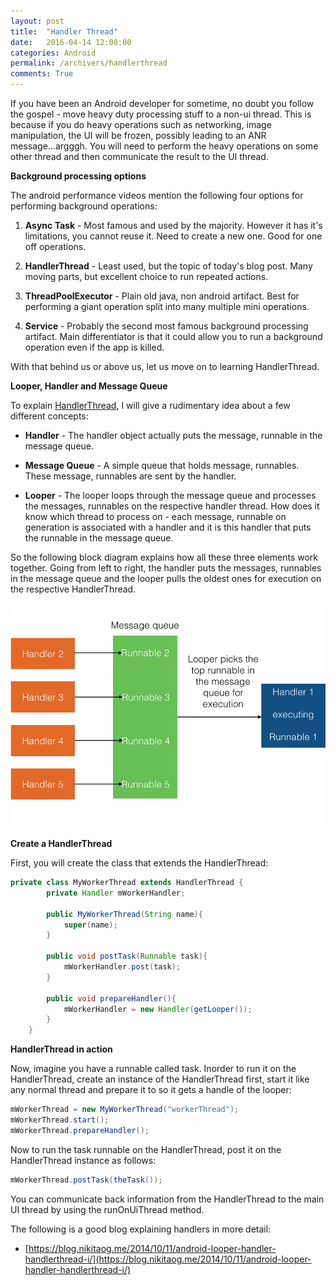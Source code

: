 ```yaml
---
layout: post
title:  "Handler Thread"
date:   2016-04-14 12:00:00
categories: Android
permalink: /archivers/handlerthread
comments: True
---
```


If you have been an Android developer for sometime, no doubt you follow the gospel - move heavy duty processing stuff to a non-ui thread. This is because if you do heavy operations such as networking, image manipulation, the UI will be frozen, possibly leading to an ANR message...argggh.
You will need to perform the heavy operations on some other thread and then communicate the result to the UI thread.

**Background processing options**

The android performance videos mention the following four options for performing background operations:

1. **Async Task** - Most famous and used by the majority. However it has it's limitations, you cannot reuse it. Need to create a new one. Good for one off operations.

2. **HandlerThread** - Least used, but the topic of today's blog post. Many moving parts, but excellent choice to run repeated actions.

3. **ThreadPoolExecutor** - Plain old java, non android artifact. Best for performing a giant operation split into many multiple mini operations.

4. **Service** - Probably the second most famous background processing artifact. Main differentiator is that it could allow you to run a background operation even if the app is killed.

With that behind us or above us, let us move on to learning HandlerThread.

**Looper, Handler and Message Queue**

To explain [HandlerThread](http://developer.android.com/reference/android/os/HandlerThread.html), I will give a rudimentary idea about a few different concepts:

*  **Handler** - The handler object actually puts the message, runnable in the message queue.

*  **Message Queue** - A simple queue that holds message, runnables. These message, runnables are sent by the handler.

*  **Looper** - The looper loops through the message queue and processes the messages, runnables on the respective handler thread. How does it know which thread to process on - each message, runnable on generation is associated with a handler and it is this handler that puts the runnable in the message queue.

So the following block diagram explains how all these three elements work together.  Going from left to right, the handler puts the messages, runnables in the message queue and the looper pulls the oldest ones for execution on the respective HandlerThread.

![Making of a HandlerThread](/images/handler.png)

**Create a HandlerThread**

First, you will create the class that extends the HandlerThread:

```java
private class MyWorkerThread extends HandlerThread {
        private Handler mWorkerHandler;

        public MyWorkerThread(String name){
            super(name);
        }

        public void postTask(Runnable task){
            mWorkerHandler.post(task);
        }

        public void prepareHandler(){
            mWorkerHandler = new Handler(getLooper());
        }
    }
``` 

**HandlerThread in action**

Now, imagine you have a runnable called task. Inorder to run it on the HandlerThread, create an instance of the HandlerThread first, start it like any normal thread and prepare it to so it gets a handle of the looper:

```java
mWorkerThread = new MyWorkerThread("workerThread");
mWorkerThread.start();
mWorkerThread.prepareHandler();
```

Now to run the task runnable on the HandlerThread, post it on the HandlerThread instance as follows:

```java
mWorkerThread.postTask(theTask());    
```

You can communicate back information from the HandlerThread to the main UI thread by using the runOnUiThread method.

The following is a good blog explaining handlers in more detail:

* [https://blog.nikitaog.me/2014/10/11/android-looper-handler-handlerthread-i/](https://blog.nikitaog.me/2014/10/11/android-looper-handler-handlerthread-i/)


